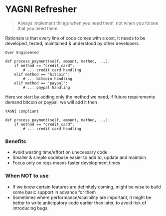 # YAGNI Refresher

> Always implement things when you need them, not when you forsee that you need them

Rationale is that every line of code comes with a cost, It needs to be developed, tested, maintained & understood by other developers.
```
Over Engineered

def process_payment(self, amount, method, ...):
    if method == "credit_card":
        # ... credit card handling
    elif method == "bitcoin":
        # ... bitcoin handling
    elif method == "paypal":
        # ... paypal handling
```
Here we start by adding only the method we need, if future requirements demand bitcoin or paypal, we will add it then
```
YAGNI compliant

def process_payment(self, amount, method, ...):
    if method == "credit_card":
        # ... credit card handling
```
### Benefits
* Avoid wasting time/effort on unecessary code
* Smaller & simple codebase easier to add to, update and maintain
* Focus only on reqs means faster development times

### When NOT to use
* If we know certain features are definitely coming, might be wise to build some basic support in advance for them
* Sometimes where performance/scalibility are important, it might be better to write anticipatory code earlier than later, to avoid risk of introducing bugs.
